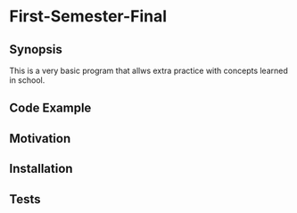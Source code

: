 # First-Semester-Final

## Synopsis

This is a very basic program that allws extra practice with concepts learned in school. 

## Code Example



## Motivation



## Installation



## Tests
